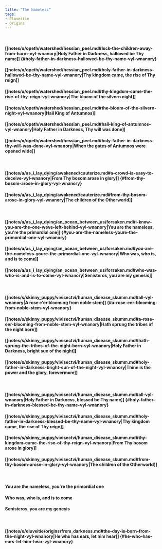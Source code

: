 ```yaml
---
title: "The Nameless"
tags:
- Eluveitie
- Origins
---
```

&nbsp;
#### [[notes/o/opeth/watershed/hessian_peel.md#lock-the-children-away-from-harm-vyl-wnanory|Holy Father in Darkness, hallowed be Thy name]] {#holy-father-in-darkness-hallowed-be-thy-name-vyl-wnanory}
#### [[notes/o/opeth/watershed/hessian_peel.md#holy-father-in-darkness-hallowed-be-thy-name-vyl-wnanory|Thy kingdom came, the rise of Thy reign]]
#### [[notes/o/opeth/watershed/hessian_peel.md#thy-kingdom-came-the-rise-of-thy-reign-vyl-wnanory|The bloom of the silvern night]]
#### [[notes/o/opeth/watershed/hessian_peel.md#the-bloom-of-the-silvern-night-vyl-wnanory|Hail King of Antumnos]]
#### [[notes/o/opeth/watershed/hessian_peel.md#hail-king-of-antumnos-vyl-wnanory|Holy Father in Darkness, Thy will was done]]
#### [[notes/o/opeth/watershed/hessian_peel.md#holy-father-in-darkness-thy-will-was-done-vyl-wnanory|When the gates of Antumnos were opened wide]]
&nbsp;
#### [[notes/a/as_i_lay_dying/awakened/cauterize.md#a-crowd-is-easy-to-deceive-vyl-wnanory|From Thy bosom arose in glory]] {#from-thy-bosom-arose-in-glory-vyl-wnanory}
#### [[notes/a/as_i_lay_dying/awakened/cauterize.md#from-thy-bosom-arose-in-glory-vyl-wnanory|The children of the Otherworld]]
&nbsp;
#### [[notes/a/as_i_lay_dying/an_ocean_between_us/forsaken.md#i-know-you-are-the-one-weve-left-behind-vyl-wnanory|You are the nameless, you're the primordial one]] {#you-are-the-nameless-youre-the-primordial-one-vyl-wnanory}
#### [[notes/a/as_i_lay_dying/an_ocean_between_us/forsaken.md#you-are-the-nameless-youre-the-primordial-one-vyl-wnanory|Who was, who is, and is to come]]
#### [[notes/a/as_i_lay_dying/an_ocean_between_us/forsaken.md#who-was-who-is-and-is-to-come-vyl-wnanory|Senisteros, you are my genesis]]
&nbsp;
#### [[notes/s/skinny_puppy/vivisectvi/human_disease_skumm.md#all-vyl-wnanory|A rose e'er blooming from noble stem]] {#a-rose-eer-blooming-from-noble-stem-vyl-wnanory}
#### [[notes/s/skinny_puppy/vivisectvi/human_disease_skumm.md#a-rose-eer-blooming-from-noble-stem-vyl-wnanory|Hath sprung the tribes of the night born]]
#### [[notes/s/skinny_puppy/vivisectvi/human_disease_skumm.md#hath-sprung-the-tribes-of-the-night-born-vyl-wnanory|Holy Father in Darkness, bright sun of the night]]
#### [[notes/s/skinny_puppy/vivisectvi/human_disease_skumm.md#holy-father-in-darkness-bright-sun-of-the-night-vyl-wnanory|Thine is the power and the glory, forevermore]]
&nbsp;
#### [[notes/s/skinny_puppy/vivisectvi/human_disease_skumm.md#all-vyl-wnanory|Holy Father in Darkness, blessed be Thy name]] {#holy-father-in-darkness-blessed-be-thy-name-vyl-wnanory}
#### [[notes/s/skinny_puppy/vivisectvi/human_disease_skumm.md#holy-father-in-darkness-blessed-be-thy-name-vyl-wnanory|Thy kingdom came, the rise of Thy reign]]
#### [[notes/s/skinny_puppy/vivisectvi/human_disease_skumm.md#thy-kingdom-came-the-rise-of-thy-reign-vyl-wnanory|From Thy bosom arose in glory]]
#### [[notes/s/skinny_puppy/vivisectvi/human_disease_skumm.md#from-thy-bosom-arose-in-glory-vyl-wnanory|The children of the Otherworld]]
&nbsp;
#### You are the nameless, you're the primordial one
#### Who was, who is, and is to come
#### Senisteros, you are my genesis
&nbsp;
#### [[notes/e/eluveitie/origins/from_darkness.md#the-day-is-born-from-the-night-vyl-wnanory|He who has ears, let him hear]] {#he-who-has-ears-let-him-hear-vyl-wnanory}
